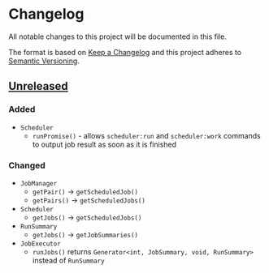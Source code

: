 # Changelog

All notable changes to this project will be documented in this file.

The format is based on [Keep a Changelog](http://keepachangelog.com/en/1.0.0/)
and this project adheres to [Semantic Versioning](http://semver.org/spec/v2.0.0.html).

## [Unreleased](https://github.com/orisai/scheduler/compare/1.0.0...v2.x)

### Added

- `Scheduler`
	- `runPromise()` - allows `scheduler:run` and `scheduler:work` commands to output job result as soon as it is
	  finished

### Changed

- `JobManager`
	- `getPair()` -> `getScheduledJob()`
	- `getPairs()` -> `getScheduledJobs()`
- `Scheduler`
	- `getJobs()` -> `getScheduledJobs()`
- `RunSummary`
	- `getJobs()` -> `getJobSummaries()`
- `JobExecutor`
	- `runJobs()` returns `Generator<int, JobSummary, void, RunSummary>` instead of `RunSummary`
